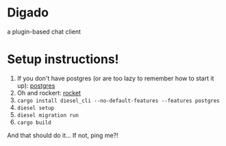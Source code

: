 # Digado
a plugin-based chat client

# Setup instructions!
1. If you don't have postgres (or are too lazy to remember how to start it up):
[postgres]
2. Oh and rockert: [rocket]
3. `cargo install diesel_cli --no-default-features --features postgres`
4. `diesel setup`
5. `diesel migration run`
6. `cargo build`

And that should do it... If not, ping me?!

[postgres]: https://www.postgresql.org/docs/10/static/install-short.html
[rocket]: https://rocket.rs/guide/quickstart/#running-examples
